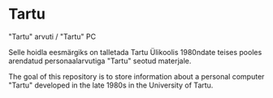 # Tartu
"Tartu" arvuti / "Tartu" PC

Selle hoidla eesmärgiks on talletada Tartu Ülikoolis 1980ndate teises pooles arendatud personaalarvutiga "Tartu" seotud materjale.

The goal of this repository is to store information about a personal computer "Tartu" developed in the late 1980s in the University of Tartu.
